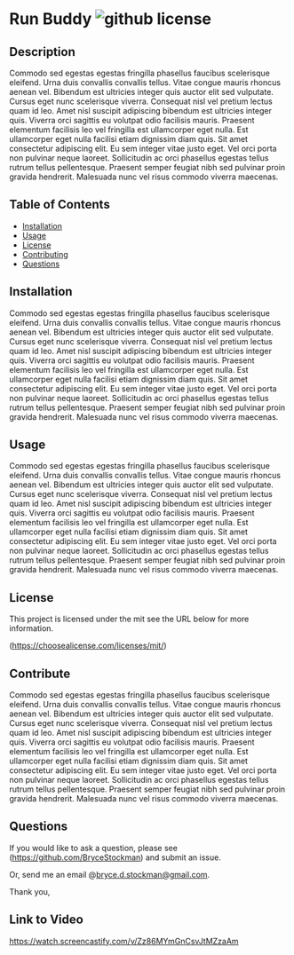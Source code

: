 # Run Buddy ![github license](https://shields.io/badge/license-mit-blue.svg)
  
## Description
Commodo sed egestas egestas fringilla phasellus faucibus scelerisque eleifend. Urna duis convallis convallis tellus. Vitae congue mauris rhoncus aenean vel. Bibendum est ultricies integer quis auctor elit sed vulputate. Cursus eget nunc scelerisque viverra. Consequat nisl vel pretium lectus quam id leo. Amet nisl suscipit adipiscing bibendum est ultricies integer quis. Viverra orci sagittis eu volutpat odio facilisis mauris. Praesent elementum facilisis leo vel fringilla est ullamcorper eget nulla. Est ullamcorper eget nulla facilisi etiam dignissim diam quis. Sit amet consectetur adipiscing elit. Eu sem integer vitae justo eget. Vel orci porta non pulvinar neque laoreet. Sollicitudin ac orci phasellus egestas tellus rutrum tellus pellentesque. Praesent semper feugiat nibh sed pulvinar proin gravida hendrerit. Malesuada nunc vel risus commodo viverra maecenas.

## Table of Contents
* [Installation](#Installation)
* [Usage](#Usage)
* [License](#License)
* [Contributing](#Contributing)
* [Questions](#Questions)


## Installation
Commodo sed egestas egestas fringilla phasellus faucibus scelerisque eleifend. Urna duis convallis convallis tellus. Vitae congue mauris rhoncus aenean vel. Bibendum est ultricies integer quis auctor elit sed vulputate. Cursus eget nunc scelerisque viverra. Consequat nisl vel pretium lectus quam id leo. Amet nisl suscipit adipiscing bibendum est ultricies integer quis. Viverra orci sagittis eu volutpat odio facilisis mauris. Praesent elementum facilisis leo vel fringilla est ullamcorper eget nulla. Est ullamcorper eget nulla facilisi etiam dignissim diam quis. Sit amet consectetur adipiscing elit. Eu sem integer vitae justo eget. Vel orci porta non pulvinar neque laoreet. Sollicitudin ac orci phasellus egestas tellus rutrum tellus pellentesque. Praesent semper feugiat nibh sed pulvinar proin gravida hendrerit. Malesuada nunc vel risus commodo viverra maecenas.

## Usage
Commodo sed egestas egestas fringilla phasellus faucibus scelerisque eleifend. Urna duis convallis convallis tellus. Vitae congue mauris rhoncus aenean vel. Bibendum est ultricies integer quis auctor elit sed vulputate. Cursus eget nunc scelerisque viverra. Consequat nisl vel pretium lectus quam id leo. Amet nisl suscipit adipiscing bibendum est ultricies integer quis. Viverra orci sagittis eu volutpat odio facilisis mauris. Praesent elementum facilisis leo vel fringilla est ullamcorper eget nulla. Est ullamcorper eget nulla facilisi etiam dignissim diam quis. Sit amet consectetur adipiscing elit. Eu sem integer vitae justo eget. Vel orci porta non pulvinar neque laoreet. Sollicitudin ac orci phasellus egestas tellus rutrum tellus pellentesque. Praesent semper feugiat nibh sed pulvinar proin gravida hendrerit. Malesuada nunc vel risus commodo viverra maecenas.

## License
This project is licensed under the mit see the URL below for more information.

(https://choosealicense.com/licenses/mit/)

## Contribute
Commodo sed egestas egestas fringilla phasellus faucibus scelerisque eleifend. Urna duis convallis convallis tellus. Vitae congue mauris rhoncus aenean vel. Bibendum est ultricies integer quis auctor elit sed vulputate. Cursus eget nunc scelerisque viverra. Consequat nisl vel pretium lectus quam id leo. Amet nisl suscipit adipiscing bibendum est ultricies integer quis. Viverra orci sagittis eu volutpat odio facilisis mauris. Praesent elementum facilisis leo vel fringilla est ullamcorper eget nulla. Est ullamcorper eget nulla facilisi etiam dignissim diam quis. Sit amet consectetur adipiscing elit. Eu sem integer vitae justo eget. Vel orci porta non pulvinar neque laoreet. Sollicitudin ac orci phasellus egestas tellus rutrum tellus pellentesque. Praesent semper feugiat nibh sed pulvinar proin gravida hendrerit. Malesuada nunc vel risus commodo viverra maecenas.

## Questions
If you would like to ask a question, please see (https://github.com/BryceStockman) and submit an issue.

Or, send me an email @bryce.d.stockman@gmail.com.

Thank you,

## Link to Video
https://watch.screencastify.com/v/Zz86MYmGnCsvJtMZzaAm
